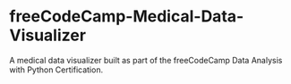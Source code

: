 # freeCodeCamp-Medical-Data-Visualizer

A medical data visualizer built as part of the freeCodeCamp Data Analysis with Python Certification.